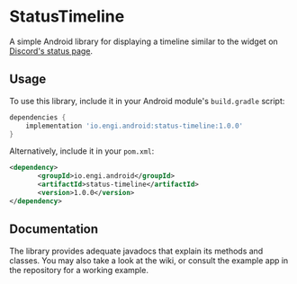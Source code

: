 # StatusTimeline

A simple Android library for displaying a timeline similar to the widget
on [Discord's status page](status.discordapp.com).



## Usage

To use this library, include it in your Android module's `build.gradle`
script:

```gradle
dependencies {
    implementation 'io.engi.android:status-timeline:1.0.0'
}
```

Alternatively, include it in your `pom.xml`:

```xml
<dependency>
       <groupId>io.engi.android</groupId>
       <artifactId>status-timeline</artifactId>
       <version>1.0.0</version>
</dependency>
```

## Documentation

The library provides adequate javadocs that explain its methods and
classes. You may also take a look at the wiki, or consult the example
app in the repository for a working example.